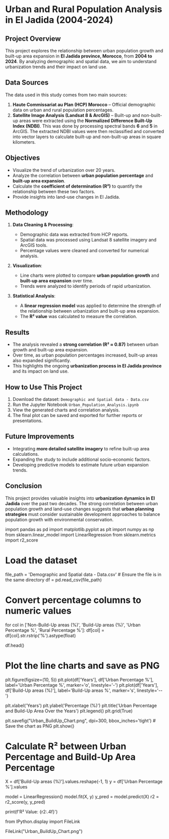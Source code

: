 # Urban and Rural Population Analysis in El Jadida (2004-2024)

## Project Overview
This project explores the relationship between urban population growth and built-up area expansion in **El Jadida province, Morocco**, from **2004 to 2024**. By analyzing demographic and spatial data, we aim to understand urbanization trends and their impact on land use.

## Data Sources
The data used in this study comes from two main sources:
1. **Haute Commissariat au Plan (HCP) Morocco** – Official demographic data on urban and rural population percentages.
2. **Satellite Image Analysis (Landsat 8 & ArcGIS)** – Built-up and non-built-up areas were extracted using the **Normalized Difference Built-Up Index (NDBI)**. This was done by processing spectral bands **6** and **5** in ArcGIS. The extracted NDBI values were then reclassified and converted into vector layers to calculate built-up and non-built-up areas in square kilometers.

## Objectives
- Visualize the trend of urbanization over 20 years.
- Analyze the correlation between **urban population percentage** and **built-up area expansion**.
- Calculate the **coefficient of determination (R²)** to quantify the relationship between these two factors.
- Provide insights into land-use changes in El Jadida.

## Methodology
1. **Data Cleaning & Processing**:
   - Demographic data was extracted from HCP reports.
   - Spatial data was processed using Landsat 8 satellite imagery and ArcGIS tools.
   - Percentage values were cleaned and converted for numerical analysis.

2. **Visualization**:
   - Line charts were plotted to compare **urban population growth** and **built-up area expansion** over time.
   - Trends were analyzed to identify periods of rapid urbanization.

3. **Statistical Analysis**:
   - A **linear regression model** was applied to determine the strength of the relationship between urbanization and built-up area expansion.
   - The **R² value** was calculated to measure the correlation.

## Results
- The analysis revealed a **strong correlation (R² ≈ 0.87)** between urban growth and built-up area expansion.
- Over time, as urban population percentages increased, built-up areas also expanded significantly.
- This highlights the ongoing **urbanization process in El Jadida province** and its impact on land use.

## How to Use This Project
1. Download the dataset: `Demographic and Spatial data - Data.csv`
2. Run the Jupyter Notebook `Urban_Population_Analysis.ipynb`
3. View the generated charts and correlation analysis.
4. The final plot can be saved and exported for further reports or presentations.

## Future Improvements
- Integrating **more detailed satellite imagery** to refine built-up area calculations.
- Expanding the study to include additional socio-economic factors.
- Developing predictive models to estimate future urban expansion trends.

## Conclusion
This project provides valuable insights into **urbanization dynamics in El Jadida** over the past two decades. The strong correlation between urban population growth and land-use changes suggests that **urban planning strategies** must consider sustainable development approaches to balance population growth with environmental conservation.


import pandas as pd
import matplotlib.pyplot as plt
import numpy as np
from sklearn.linear_model import LinearRegression
from sklearn.metrics import r2_score

# Load the dataset
file_path = 'Demographic and Spatial data - Data.csv'  # Ensure the file is in the same directory
df = pd.read_csv(file_path)

# Convert percentage columns to numeric values
for col in ['Non-Build-Up areas (%)', 'Build-Up areas (%)', 'Urban Percentage %', 'Rural Percentage %']:
    df[col] = df[col].str.rstrip('%').astype(float)

df.head()


# Plot the line charts and save as PNG
plt.figure(figsize=(10, 5))
plt.plot(df['Years'], df['Urban Percentage %'], label='Urban Percentage %', marker='o', linestyle='-')
plt.plot(df['Years'], df['Build-Up areas (%)'], label='Build-Up areas %', marker='s', linestyle='--')

plt.xlabel('Years')
plt.ylabel('Percentage (%)')
plt.title('Urban Percentage and Build-Up Area Over the Years')
plt.legend()
plt.grid(True)

plt.savefig("Urban_BuildUp_Chart.png", dpi=300, bbox_inches='tight')  # Save the chart as PNG
plt.show()

# Calculate R² between Urban Percentage and Build-Up Area Percentage
X = df['Build-Up areas (%)'].values.reshape(-1, 1)
y = df['Urban Percentage %'].values

model = LinearRegression()
model.fit(X, y)
y_pred = model.predict(X)
r2 = r2_score(y, y_pred)

print(f'R² Value: {r2:.4f}')

from IPython.display import FileLink

FileLink("Urban_BuildUp_Chart.png")
